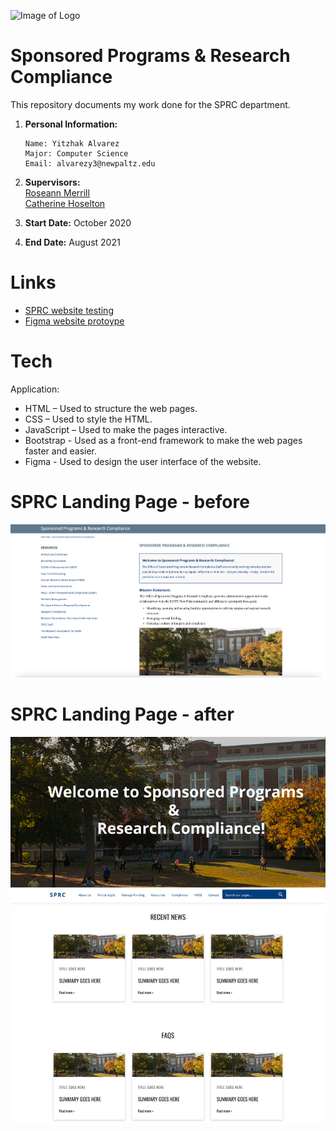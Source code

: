 ![Image of Logo](https://www.newpaltz.edu/media/identity/logos/newpaltzlogo.jpg)

# Sponsored Programs & Research Compliance

This repository documents my work done for the SPRC department.

1.  **Personal Information:**

        Name: Yitzhak Alvarez
        Major: Computer Science
        Email: alvarezy3@newpaltz.edu

2.  **Supervisors:** <br>
    <a href="mailto:merrillr@newpaltz.edu">Roseann Merrill</a> <br>
    <a href="mailto:hoseltoc@newpaltz.edu">Catherine Hoselton</a>
3.  **Start Date:** October 2020
4.  **End Date:** August 2021

# Links

- <a href="https://newpaltz.edu/sponsored_programs-test/">SPRC website testing</a>
- <a href="https://www.figma.com/proto/M304oso7qZPKhtnjQU73Jt/SPRC-Landing-Page-Mockup?page-id=0%3A1&node-id=5%3A2&viewport=181%2C-55%2C0.04520059749484062&scaling=min-zoom&starting-point-node-id=5%3A2">Figma website protoype</a>

# Tech

Application:

- HTML – Used to structure the web pages.
- CSS – Used to style the HTML.
- JavaScript – Used to make the pages interactive.
- Bootstrap - Used as a front-end framework to make the web pages faster and easier.
- Figma - Used to design the user interface of the website.

# SPRC Landing Page - before

![before SPRC homepage ](./mockups/oldSPRChomepage.png)

# SPRC Landing Page - after

![before SPRC homepage ](./mockups/newSPRChomepage.png)
